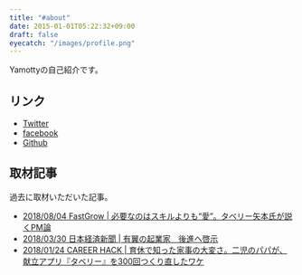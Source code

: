 ```yaml
---
title: "#about"
date: 2015-01-01T05:22:32+09:00
draft: false
eyecatch: "/images/profile.png"
---
```


Yamottyの自己紹介です。<!--more-->

## リンク

- [Twitter](https://twitter.com/yamotty3)
- [facebook](https://www.facebook.com/Yamotty)
- [Github](https://github.com/Yamotty)

## 取材記事

過去に取材いただいた記事。

- [2018/08/04 FastGrow | 必要なのはスキルよりも“愛”。タベリー矢本氏が説くPM論](https://www.fastgrow.jp/articles/10x-yamoto)
- [2018/03/30 日本経済新聞 | 有翼の起業家　後進へ啓示](https://r.nikkei.com/article/DGXMZO28759400Z20C18A3X11000)
- [2018/01/24 CAREER HACK | 育休で知った家事の大変さ。二児のパパが、献立アプリ『タベリー』を300回つくり直したワケ](https://careerhack.en-japan.com/report/detail/911)
